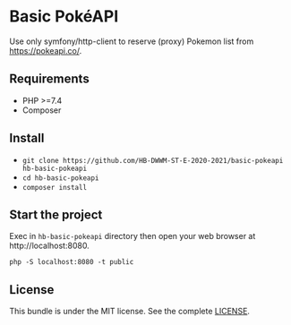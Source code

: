 Basic PokéAPI
=============

Use only symfony/http-client to reserve (proxy) Pokemon list from https://pokeapi.co/. 

## Requirements

- PHP >=7.4
- Composer

## Install

- `git clone https://github.com/HB-DWWM-ST-E-2020-2021/basic-pokeapi hb-basic-pokeapi`
- `cd hb-basic-pokeapi`
- `composer install`

## Start the project

Exec in `hb-basic-pokeapi` directory then open your web browser at http://localhost:8080.

```shell
php -S localhost:8080 -t public

```

## License

This bundle is under the MIT license. See the complete [LICENSE](LICENSE).
